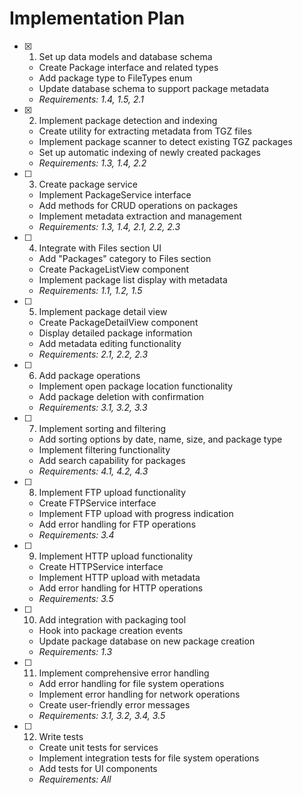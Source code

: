 # Implementation Plan

- [x] 1. Set up data models and database schema
  - Create Package interface and related types
  - Add package type to FileTypes enum
  - Update database schema to support package metadata
  - _Requirements: 1.4, 1.5, 2.1_

- [x] 2. Implement package detection and indexing
  - Create utility for extracting metadata from TGZ files
  - Implement package scanner to detect existing TGZ packages
  - Set up automatic indexing of newly created packages
  - _Requirements: 1.3, 1.4, 2.2_

- [ ] 3. Create package service
  - Implement PackageService interface
  - Add methods for CRUD operations on packages
  - Implement metadata extraction and management
  - _Requirements: 1.3, 1.4, 2.1, 2.2, 2.3_

- [ ] 4. Integrate with Files section UI
  - Add "Packages" category to Files section
  - Create PackageListView component
  - Implement package list display with metadata
  - _Requirements: 1.1, 1.2, 1.5_

- [ ] 5. Implement package detail view
  - Create PackageDetailView component
  - Display detailed package information
  - Add metadata editing functionality
  - _Requirements: 2.1, 2.2, 2.3_

- [ ] 6. Add package operations
  - Implement open package location functionality
  - Add package deletion with confirmation
  - _Requirements: 3.1, 3.2, 3.3_

- [ ] 7. Implement sorting and filtering
  - Add sorting options by date, name, size, and package type
  - Implement filtering functionality
  - Add search capability for packages
  - _Requirements: 4.1, 4.2, 4.3_

- [ ] 8. Implement FTP upload functionality
  - Create FTPService interface
  - Implement FTP upload with progress indication
  - Add error handling for FTP operations
  - _Requirements: 3.4_

- [ ] 9. Implement HTTP upload functionality
  - Create HTTPService interface
  - Implement HTTP upload with metadata
  - Add error handling for HTTP operations
  - _Requirements: 3.5_

- [ ] 10. Add integration with packaging tool
  - Hook into package creation events
  - Update package database on new package creation
  - _Requirements: 1.3_

- [ ] 11. Implement comprehensive error handling
  - Add error handling for file system operations
  - Implement error handling for network operations
  - Create user-friendly error messages
  - _Requirements: 3.1, 3.2, 3.4, 3.5_

- [ ] 12. Write tests
  - Create unit tests for services
  - Implement integration tests for file system operations
  - Add tests for UI components
  - _Requirements: All_